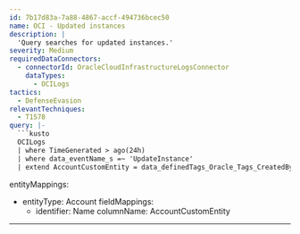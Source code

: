 ```yaml
---
id: 7b17d83a-7a88-4867-accf-494736bcec50
name: OCI - Updated instances
description: |
  'Query searches for updated instances.'
severity: Medium
requiredDataConnectors:
  - connectorId: OracleCloudInfrastructureLogsConnector
    dataTypes:
      - OCILogs
tactics:
  - DefenseEvasion
relevantTechniques:
  - T1578
query: |-
  ```kusto
  OCILogs
  | where TimeGenerated > ago(24h)
  | where data_eventName_s =~ 'UpdateInstance'
  | extend AccountCustomEntity = data_definedTags_Oracle_Tags_CreatedBy_s
  ```
entityMappings:
  - entityType: Account
    fieldMappings:
      - identifier: Name
        columnName: AccountCustomEntity
---
```



